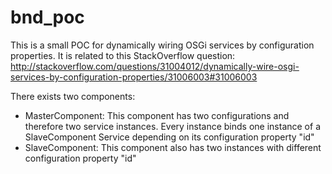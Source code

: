 # bnd_poc
This is a small POC for dynamically wiring OSGi services by configuration properties.
It is related to this StackOverflow question:
http://stackoverflow.com/questions/31004012/dynamically-wire-osgi-services-by-configuration-properties/31006003#31006003

There exists two components:
* MasterComponent: This component has two configurations and therefore two service instances. Every instance binds one instance of a SlaveComponent Service depending on its configuration property "id"
* SlaveComponent: This component also has two instances with different configuration property "id"
